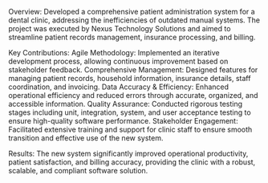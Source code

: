 Overview:
Developed a comprehensive patient administration system for a dental clinic, addressing the inefficiencies of outdated manual systems. The project was executed by Nexus Technology Solutions and aimed to streamline patient records management, insurance processing, and billing.

Key Contributions:
Agile Methodology: Implemented an iterative development process, allowing continuous improvement based on stakeholder feedback.
Comprehensive Management: Designed features for managing patient records, household information, insurance details, staff coordination, and invoicing.
Data Accuracy & Efficiency: Enhanced operational efficiency and reduced errors through accurate, organized, and accessible information.
Quality Assurance: Conducted rigorous testing stages including unit, integration, system, and user acceptance testing to ensure high-quality software performance.
Stakeholder Engagement: Facilitated extensive training and support for clinic staff to ensure smooth transition and effective use of the new system.

Results:
The new system significantly improved operational productivity, patient satisfaction, and billing accuracy, providing the clinic with a robust, scalable, and compliant software solution.
